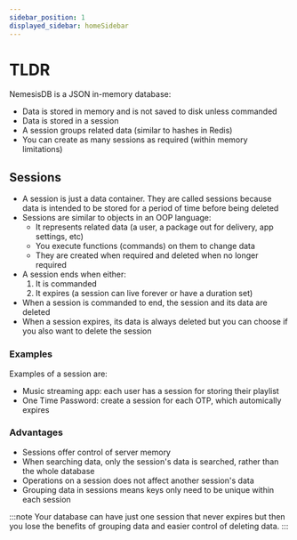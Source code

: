 ```yaml
---
sidebar_position: 1
displayed_sidebar: homeSidebar
---
```


# TLDR

NemesisDB is a JSON in-memory database:

- Data is stored in memory and is not saved to disk unless commanded
- Data is stored in a session
- A session groups related data (similar to hashes in Redis)
- You can create as many sessions as required (within memory limitations)


## Sessions


- A session is just a data container. They are called sessions because data is intended to be stored for a period of time before being deleted
- Sessions are similar to objects in an OOP language:
  - It represents related data (a user, a package out for delivery, app settings, etc)
  - You execute functions (commands) on them to change data
  - They are created when required and deleted when no longer required
- A session ends when either:
  1. It is commanded
  2. It expires (a session can live forever or have a duration set)
- When a session is commanded to end, the session and its data are deleted
- When a session expires, its data is always deleted but you can choose if you also want to delete the session


### Examples
Examples of a session are:
- Music streaming app: each user has a session for storing their playlist
- One Time Password: create a session for each OTP, which automically expires


### Advantages

- Sessions offer control of server memory
- When searching data, only the session's data is searched, rather than the whole database
- Operations on a session does not affect another session's data
- Grouping data in sessions means keys only need to be unique within each session


:::note
Your database can have just one session that never expires but then you lose the benefits of grouping data and easier control of deleting data.
:::
